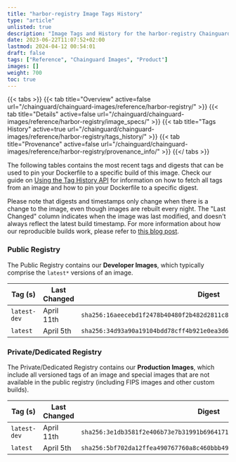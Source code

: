 ```yaml
---
title: "harbor-registry Image Tags History"
type: "article"
unlisted: true
description: "Image Tags and History for the harbor-registry Chainguard Image"
date: 2023-06-22T11:07:52+02:00
lastmod: 2024-04-12 00:54:01
draft: false
tags: ["Reference", "Chainguard Images", "Product"]
images: []
weight: 700
toc: true
---
```


{{< tabs >}}
{{< tab title="Overview" active=false url="/chainguard/chainguard-images/reference/harbor-registry/" >}}
{{< tab title="Details" active=false url="/chainguard/chainguard-images/reference/harbor-registry/image_specs/" >}}
{{< tab title="Tags History" active=true url="/chainguard/chainguard-images/reference/harbor-registry/tags_history/" >}}
{{< tab title="Provenance" active=false url="/chainguard/chainguard-images/reference/harbor-registry/provenance_info/" >}}
{{</ tabs >}}

The following tables contains the most recent tags and digests that can be used to pin your Dockerfile to a specific build of this image. Check our guide on [Using the Tag History API](/chainguard/chainguard-images/using-the-tag-history-api/) for information on how to fetch all tags from an image and how to pin your Dockerfile to a specific digest.

Please note that digests and timestamps only change when there is a change to the image, even though images are rebuilt every night. The "Last Changed" column indicates when the image was last modified, and doesn't always reflect the latest build timestamp. For more information about how our reproducible builds work, please refer to [this blog post](https://www.chainguard.dev/unchained/reproducing-chainguards-reproducible-image-builds).

### Public Registry
The Public Registry contains our **Developer Images**, which typically comprise the `latest*` versions of an image.

| Tag (s)       | Last Changed | Digest                                                                    |
|---------------|--------------|---------------------------------------------------------------------------|
|  `latest-dev` | April 11th   | `sha256:16aeecebd1f2478b40480f2b482d2811c84a6b16db4cfafa94530ca95ebbca93` |
|  `latest`     | April 5th    | `sha256:34d93a90a19104bdd78cff4b921e0ea3d64977446008207a25ed79600206fd43` |


### Private/Dedicated Registry
The Private/Dedicated Registry contains our **Production Images**, which include all versioned tags of an image and special images that are not available in the public registry (including FIPS images and other custom builds).

| Tag (s)       | Last Changed | Digest                                                                    |
|---------------|--------------|---------------------------------------------------------------------------|
|  `latest-dev` | April 11th   | `sha256:3e1db3581f2e406b73e7b31991b69641718cec1ae1181446d53418fcd7e54a9d` |
|  `latest`     | April 5th    | `sha256:5bf702da12ffea490767760a8c460bbb49306b558898b175dbbff172038c4f1b` |

